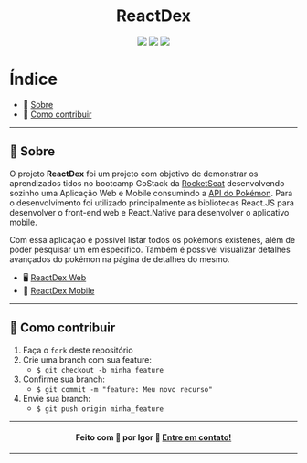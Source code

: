 <h1 align="center">
  ReactDex
</h1>

<p align="center">
  <img src="https://img.shields.io/github/license/IgorCazeNunes/ReactDex?color=red&style=for-the-badge" />
  <img src="https://img.shields.io/github/stars/IgorCazeNunes/ReactDex?color=red&style=for-the-badge" />
  <img src="https://img.shields.io/github/forks/IgorCazeNunes/ReactDex?color=red&style=for-the-badge" />
</p>

<h1>Índice</h1>

- 📝️ [Sobre](#%EF%B8%8F-sobre)
- 🤔️ [Como contribuir](#%EF%B8%8F-como-contribuir)

---

## 📝️ Sobre

O projeto **ReactDex** foi um projeto com objetivo de demonstrar os aprendizados tidos no bootcamp GoStack da [RocketSeat](https://rocketseat.com.br/) desenvolvendo sozinho uma Aplicação Web e Mobile consumindo a [API do Pokémon](https://pokeapi.co/). Para o desenvolvimento foi utilizado principalmente as bibliotecas React.JS para desenvolver o front-end web e React.Native para desenvolver o aplicativo mobile.

Com essa aplicação é possível listar todos os pokémons existenes, além de poder pesquisar um em especifico. Também é possivel visualizar detalhes avançados do pokémon na página de detalhes do mesmo.

- 🖥 [ReactDex Web](https://github.com/IgorCazeNunes/ReactDex/tree/main/frontend)
- 📱 [ReactDex Mobile](https://github.com/IgorCazeNunes/ReactDex/tree/main/mobile)

---

## 🤔️ Como contribuir

1. Faça o `fork` deste repositório
2. Crie uma branch com sua feature:
   - `$ git checkout -b minha_feature`
3. Confirme sua branch:
   - `$ git commit -m "feature: Meu novo recurso"`
4. Envie sua branch:
   - `$ git push origin minha_feature`

---

<h4 align="center">
  Feito com 💜 por Igor 👋️ <a href="https://www.linkedin.com/in/IgorCazeNunes/" target="_blank">Entre em contato!</a>
</h4>

---
